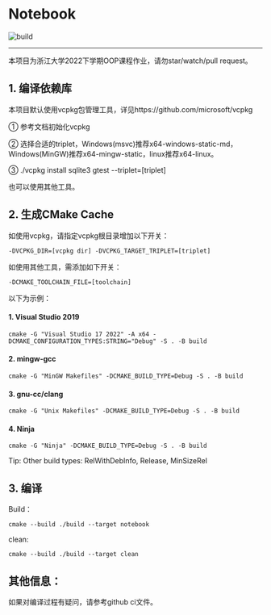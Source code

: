 # Notebook

![build](https://github.com/lan-hx/notebook/actions/workflows/cmake.yml/badge.svg)

-------

本项目为浙江大学2022下学期OOP课程作业，请勿star/watch/pull request。

## 1. 编译依赖库

本项目默认使用vcpkg包管理工具，详见https://github.com/microsoft/vcpkg

① 参考文档初始化vcpkg

② 选择合适的triplet，Windows(msvc)推荐x64-windows-static-md，Windows(MinGW)推荐x64-mingw-static，linux推荐x64-linux。

③ ./vcpkg install sqlite3 gtest --triplet=[triplet]

也可以使用其他工具。

## 2. 生成CMake Cache

如使用vcpkg，请指定vcpkg根目录增加以下开关：

```shell
-DVCPKG_DIR=[vcpkg dir] -DVCPKG_TARGET_TRIPLET=[triplet]
```

如使用其他工具，需添加如下开关：

```shell
-DCMAKE_TOOLCHAIN_FILE=[toolchain]
```

以下为示例：

#### 1. Visual Studio 2019

```shell
cmake -G "Visual Studio 17 2022" -A x64 -DCMAKE_CONFIGURATION_TYPES:STRING="Debug" -S . -B build
```

#### 2. mingw-gcc

```shell
cmake -G "MinGW Makefiles" -DCMAKE_BUILD_TYPE=Debug -S . -B build
```

#### 3. gnu-cc/clang

```shell
cmake -G "Unix Makefiles" -DCMAKE_BUILD_TYPE=Debug -S . -B build
```

#### 4. Ninja

```shell
cmake -G "Ninja" -DCMAKE_BUILD_TYPE=Debug -S . -B build
```

Tip: Other build types: RelWithDebInfo, Release, MinSizeRel

## 3. 编译

Build：

```shell
cmake --build ./build --target notebook
```

clean: 

```shell
cmake --build ./build --target clean
```

## 其他信息：
如果对编译过程有疑问，请参考github ci文件。
